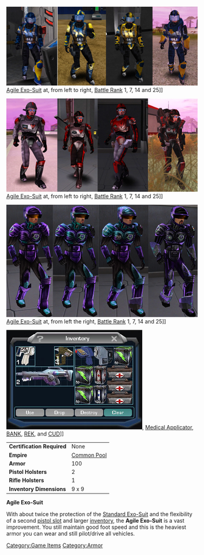 ![](images/NCAgileArmors2.jpg "fig:NCAgileArmors2.jpg") [Agile
Exo-Suit](Agile_Exo-Suit.md) at, from left to right, [Battle
Rank](Battle_Rank.md) 1, 7, 14 and 25\]\]

![](images/TRAgileArmor2.jpg "fig:TRAgileArmor2.jpg") [Agile
Exo-Suit](Agile_Exo-Suit.md) at, from left to right, [Battle
Rank](Battle_Rank.md) 1, 7, 14 and 25\]\]

![](images/VS_Agiles.jpg "fig:VS_Agiles.jpg") [Agile
Exo-Suit](Agile_Exo-Suit.md) at, from left the right, [Battle
Rank](Battle_Rank.md) 1, 7, 14 and 25\]\]

![](images/Agile_Inventory.jpg "fig:Agile_Inventory.jpg"), [Medical
Applicator](Medical_Applicator.md), [BANK](Body_Armor_Nano_Kit.md),
[REK](Remote_Electronics_Kit.md), and [CUD](CUD.md)\]\]

|                            |                               |
| -------------------------- | ----------------------------- |
| **Certification Required** | None                          |
| **Empire**                 | [Common Pool](Common_Pool.md) |
| **Armor**                  | 100                           |
| **Pistol Holsters**        | 2                             |
| **Rifle Holsters**         | 1                             |
| **Inventory Dimensions**   | 9 x 9                         |

**Agile Exo-Suit**

With about twice the protection of the [Standard
Exo-Suit](Standard_Exo-Suit.md) and the flexibility of a second
[pistol slot](holster.md) and larger
[inventory](inventory.md), the **Agile Exo-Suit** is a vast
improvement. You still maintain good foot speed and this is the heaviest
armor you can wear and still pilot/drive all vehicles.

[Category:Game Items](Category:Game_Items.md)
[Category:Armor](Category:Armor.md)
